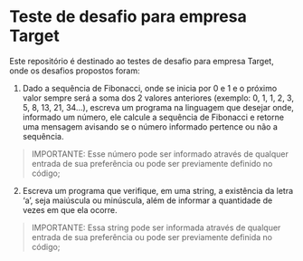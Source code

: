 # Teste de desafio para empresa Target

 
Este repositório é destinado ao testes de desafio para empresa Target, onde os desafios propostos foram:

1. Dado a sequência  de  Fibonacci, onde  se  inicia  por 0 e 1 e o próximo valor sempre  será a soma  dos 2 valores  anteriores (exemplo: 0, 1, 1, 2, 3, 5, 8, 13, 21, 34...), escreva  um  programa  na  linguagem  que  desejar  onde, informado  um  número, ele  calcule a sequência  de  Fibonacci e retorne  uma  mensagem  avisando  se o número  informado  pertence  ou  não a sequência.

> IMPORTANTE: Esse  número  pode  ser  informado  através  de  qualquer  entrada  de  sua  preferência  ou  pode  ser  previamente  definido no código;

2. Escreva  um  programa  que  verifique, em  uma string, a existência  da  letra ‘a’, seja  maiúscula  ou  minúscula, além  de  informar a quantidade  de  vezes  em  que  ela  ocorre.

>IMPORTANTE: Essa string pode ser informada através de qualquer entrada de sua preferência ou pode ser previamente definida no código;